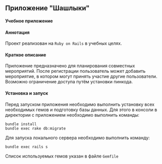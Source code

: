 ## Приложение "Шашлыки"
#### Учебное приложение

#### Аннотация
Проект реализован на `Ruby on Rails` в учебных целях.

#### Краткое описание
Приложение предназначено для планирования совместных мероприятий. После регистрации пользователь может добавить мероприятие, в котором могут принять участие другие пользователи. Возможно ограничение доступа путём установки пинкода.

#### Установка и запуск
Перед запуском приложения необходимо выполнить установку всех необходимых гемов и подготовку базы данных. Для этого в консоли в директории с приложением необходимо выполнить команды:
```
bundle install
bundle exec rake db:migrate
```

Для запуска локального сервера необходимо выполнить команду:
```
bundle exec rails s
```

Список используемых гемов указан в файле `Gemfile`
